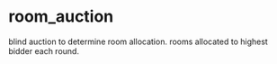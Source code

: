 # room_auction
blind auction to determine room allocation.
rooms allocated to highest bidder each round. 
